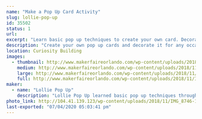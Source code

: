 ```yaml
---
name: "Make a Pop Up Card Activity"
slug: lollie-pop-up
id: 35502
status: 1
url: 
excerpt: "Learn basic pop up techniques to create your own card. Decorate it for any occasions."
description: "Create your own pop up cards and decorate it for any occasions: birthdays, thank you, get well soon, etc. Learn basic pop up techniques that inspired Lollie Pop Up to make a variety of pop up cards, explosion boxes, and other paper crafts for friends."
location: Curiosity Building
images:
  - thumbnail: http://www.makerfaireorlando.com/wp-content/uploads/2018/11/IMG_8662.jpg
    medium: http://www.makerfaireorlando.com/wp-content/uploads/2018/11/IMG_8662.jpg
    large: http://www.makerfaireorlando.com/wp-content/uploads/2018/11/IMG_8662.jpg
    full: http://www.makerfaireorlando.com/wp-content/uploads/2018/11/IMG_8662.jpg
maker:
  - name: "Lollie Pop Up"
    description: "Lollie Pop Up learned basic pop up techniques through books and video tutorial. Various techniques were utilized to make holiday, birthday, get well, retirement, and thank you cards more fun. Please visit @lolliepopup on Instagram to see examples of pop up cards, explosion boxes, and other paper crafts that were created for friends. "
photo_link: http://104.41.139.123/wp-content/uploads/2018/11/IMG_8746-1024x1024.jpg
last-exported: "07/04/2020 05:03:41 pm"
---
```

